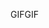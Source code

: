 <span data-ttu-id="6dc04-101">GIF</span><span class="sxs-lookup"><span data-stu-id="6dc04-101">GIF</span></span>